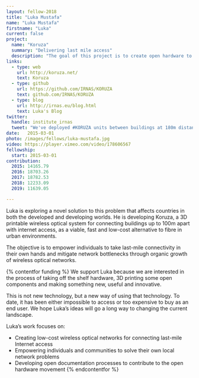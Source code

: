 ```yaml
---
layout: fellow-2018
title: "Luka Mustafa"
name: "Luka Mustafa"
firstname: "Luka"
current: false
project:
  name: "Koruza"
  summary: "Delivering last mile access"
  description: "The goal of this project is to create open hardware to improve connectivity and access to the Internet."
links:
  - type: web
    url: http://koruza.net/
    text: Koruza
  - type: github
    url: https://github.com/IRNAS/KORUZA
    text: github.com/IRNAS/KORUZA
  - type: blog
    url: http://irnas.eu/blog.html
    text: Luka's Blog
twitter:
  handle: institute_irnas
  tweet: "We've deployed #KORUZA units between buildings at 180m distance, pushing it beyond the design limit. http://bit.ly/1QvCNBb #FSO"
date:   2015-03-01
photo: /images/fellows/luka-mustafa.jpg
video: https://player.vimeo.com/video/178606567
fellowship:
  start: 2015-03-01
contribution:
  2015: 14165.79
  2016: 18703.26
  2017: 18782.53
  2018: 12233.09 
  2019: 11639.05 

---
```

Luka is exploring a novel solution to this problem that affects countries in both the developed and developing worlds. He is developing Koruza, a 3D printable wireless optical system for connecting buildings up to 100m apart with internet access, as a viable, fast and low-cost alternative to fibre in urban environments. 

The objective is to empower individuals to take last-mile connectivity in their own hands and mitigate network bottlenecks through organic growth of wireless optical networks.

{% contentfor funding %}
We support Luka because we are interested in the process of taking off the shelf hardware, 3D printing some open components and making something new, useful and innovative. 

This is not new technology, but a new way of using that technology. To date, it has been either impossible to access or too expensive to buy as an end user. We hope Luka’s ideas will go a long way to changing the current landscape.

Luka’s work focuses on: 

- Creating low-cost wireless optical networks for connecting last-mile Internet access
- Empowering individuals and communities to solve their own local network problems  
- Developing open documentation processes to contribute to the open hardware movement
{% endcontentfor %}